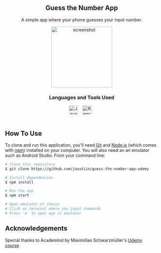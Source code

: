 <div align="center">
  <h2>Guess the Number App</h2>
  <p>A simple app where your phone guesses your input number.</p>
</div>

<p align="center">
  <img src="https://github.com/jasutiin/guess-the-number-app/blob/main/assets/images/app_preview.gif" alt="screenshot" width="200">
</p>

<div align="center">
<h3>Languages and Tools Used</h3>
<a href="https://www.javascript.com/" target="blank"><img alt="Javascript" width="30px" style="padding-right:10px;" src="https://cdn.jsdelivr.net/gh/devicons/devicon/icons/javascript/javascript-original.svg" /></a>
<a href="https://react.dev/" target="blank"><img alt="React" width="30px" style="padding-right:10px;" src="https://cdn.jsdelivr.net/gh/devicons/devicon/icons/react/react-original.svg" /></a>
</div>
<br>

## How To Use

To clone and run this application, you'll need [Git](https://git-scm.com) and [Node.js](https://nodejs.org/en/download/) (which comes with [npm](http://npmjs.com)) installed on your computer. You will also need an an emulator such as Android Studio. From your command line:

```bash
# Clone this repository
$ git clone https://github.com/jasutiin/guess-the-number-app-udemy

# Install dependencies
$ npm install

# Run the app
$ npm start

# Open emulator of choice
# Click on terminal where you input commands
# Press 'a' to open app in emulator
```

<h2>Acknowledgements</h2>
<p>Special thanks to Academind by Maximilian Schwarzmüller's <a href="https://www.udemy.com/course/react-native-the-practical-guide/" alt="udemy link" target="blank">Udemy course</a>.</p>

